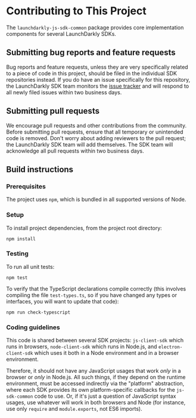 # Contributing to This Project

The `launchdarkly-js-sdk-common` package provides core implementation components for several LaunchDarkly SDKs.

## Submitting bug reports and feature requests

Bug reports and feature requests, unless they are very specifically related to a piece of code in this project, should be filed in the individual SDK repositories instead. If you do have an issue specifically for this repository, the LaunchDarkly SDK team monitors the [issue tracker](https://github.com/launchdarkly/js-sdk-common/issues) and will respond to all newly filed issues within two business days.

## Submitting pull requests

We encourage pull requests and other contributions from the community. Before submitting pull requests, ensure that all temporary or unintended code is removed. Don't worry about adding reviewers to the pull request; the LaunchDarkly SDK team will add themselves. The SDK team will acknowledge all pull requests within two business days.

## Build instructions

### Prerequisites

The project uses `npm`, which is bundled in all supported versions of Node.

### Setup

To install project dependencies, from the project root directory:

```
npm install
```

### Testing

To run all unit tests:

```
npm test
```

To verify that the TypeScript declarations compile correctly (this involves compiling the file `test-types.ts`, so if you have changed any types or interfaces, you will want to update that code):

```
npm run check-typescript
```

### Coding guidelines

This code is shared between several SDK projects: `js-client-sdk` which runs in browsers, `node-client-sdk` which runs in Node.js, and `electron-client-sdk` which uses it both in a Node environment and in a browser environment.

Therefore, it should not have any JavaScript usages that work _only_ in a browser or _only_ in Node.js. All such things, if they depend on the runtime environment, must be accessed indirectly via the "platform" abstraction, where each SDK provides its own platform-specific callbacks for the `js-sdk-common` code to use. Or, if it's just a question of JavaScript syntax usages, use whatever will work in both browsers and Node (for instance, use only `require` and `module.exports`, not ES6 imports).
